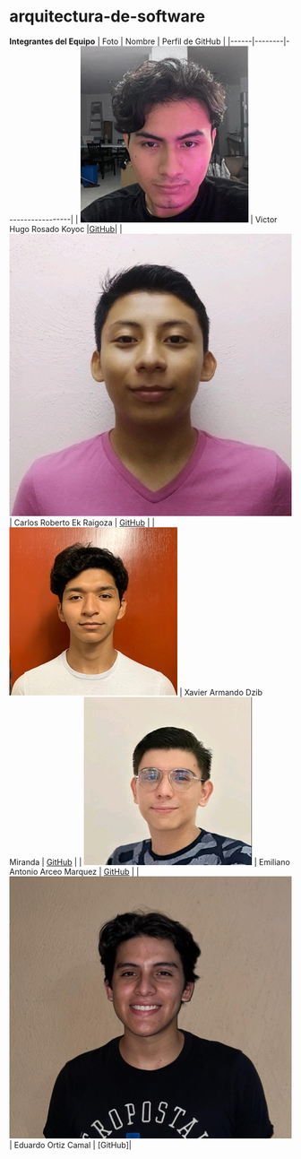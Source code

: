# arquitectura-de-software
**Integrantes del Equipo**
| Foto | Nombre | Perfil de GitHub |
|------|--------|------------------|
| ![Foto](imagenes/foto-victorr.jpg) | Victor Hugo Rosado Koyoc |[GitHub](https://github.com/VictorHugoRok)|
| ![Foto](imagenes/perfilLK.jpeg) | Carlos Roberto Ek Raigoza | [GitHub](https://github.com/CarlosEkRaigoza) |
| ![Foto](imagenes/foto-Xavier.jpg) | Xavier Armando Dzib Miranda | [GitHub](https://github.com/Xavier135) |
| ![Foto](imagenes/foto-Emi.jpg) | Emiliano Antonio Arceo Marquez | [GitHub](https://github.com/EmilianoArceo1) |
| ![Foto](imagenes/foto-Edu.jpg) | Eduardo Ortiz Camal | [GitHub]|
